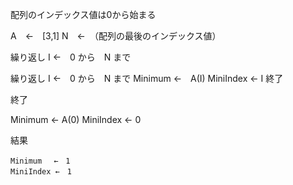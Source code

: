 配列のインデックス値は0から始まる

A　←　[3,1]
N　←　（配列の最後のインデックス値）


繰り返し  I ←　0 から　N まで

繰り返し I ←　0 から　N まで
	Minimum ←　A(I)
	MiniIndex ← I
終了

終了


Minimum ← A(0)
MiniIndex ← 0


結果

	Minimum 　←　1
	MiniIndex ←　1